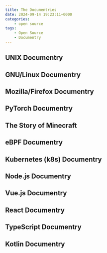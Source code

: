 ```yaml
---
title: The Documentries
date: 2024-09-14 19:23:11+0000
categories:
    - open source
tags:
    - Open Source
    - Documentry
---
```


<script defer src="/youtube.js" type="module"></script>
<!-- <script defer src="https://www.youtube.com/iframe_api" type="module"></script> -->


## UNIX Documentry

<youtube-player video-id="tc4ROCJYbm0"></youtube-player>

## **GNU/Linux Documentry**

<youtube-player video-id="k0RYQVkQmWU"></youtube-player>

## Mozilla/Firefox Documentry

<youtube-player video-id="4Q7FTjhvZ7Y"></youtube-player>

## PyTorch Documentry

<youtube-player video-id="rgP_LBtaUEc"></youtube-player>

## The Story of Minecraft

<youtube-player video-id="6dfncxXtH_o"></youtube-player>

<!-- ## Arduino Documentry

<youtube-player video-id="18539129"></youtube-player> -->

## eBPF Documentry

<youtube-player video-id="Wb_vD3XZYOA"></youtube-player>

## Kubernetes (k8s) Documentry

<youtube-player video-id="BE77h7dmoQU"></youtube-player>

## Node.js Documentry

<youtube-player video-id="LB8KwiiUGy0"></youtube-player>

## Vue.js Documentry

<youtube-player video-id="2EmYw-O-WLI"></youtube-player>

## React Documentry

<youtube-player video-id="8pDqJVdNa44"></youtube-player>

## TypeScript Documentry

<youtube-player video-id="U6s2pdxebSo"></youtube-player>

## Kotlin Documentry

<youtube-player video-id="E8CtE7qTb-Q"></youtube-player>